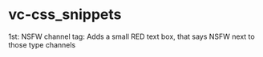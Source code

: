 # vc-css_snippets

1st: NSFW channel tag:
Adds a small RED text box, that says  NSFW next to those type channels
